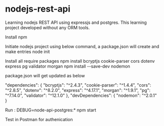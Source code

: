 # nodejs-rest-api
Learning nodejs REST API using expressjs and  postgres. This learning project developed without any ORM tools.

Install npm

Initiate nodejs project using below command, a package.json will create and make entries
node init


Install all require packages
npm install bcryptjs cookie-parser cors dotenv express pg validator morgan
npm install --save-dev nodemon

package.json will get updated as below

"dependencies": {
  "bcryptjs": "^2.4.3",
  "cookie-parser": "^1.4.4",
  "cors": "^2.8.5",
  "dotenv": "^8.2.0",
  "express": "^4.17.1",
  "morgan": "^1.9.1",
  "pg": "^7.14.0",
  "validator": "^12.1.0"
},
"devDependencies": {
  "nodemon": "^2.0.1"
}


Run :
DEBUG=node-api-postgres:* npm start

Test in Postman for authenication
